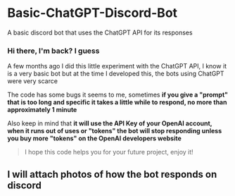 # Basic-ChatGPT-Discord-Bot
A basic discord bot that uses the ChatGPT API for its responses
### Hi there, I'm back? I guess
A few months ago I did this little experiment with the ChatGPT API, I know it is a very basic bot but at the time I developed this, the bots using ChatGPT were very scarce

The code has some bugs it seems to me, sometimes **if you give a "prompt" that is too long and specific it takes a little while to respond, no more than approximately 1 minute**

Also keep in mind that **it will use the API Key of your OpenAI account, when it runs out of uses or "tokens" the bot will stop responding unless you buy more "tokens" on the OpenAI developers website**

> I hope this code helps you for your future project, enjoy it!

## I will attach photos of how the bot responds on discord

